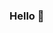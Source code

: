 ### Hello 👋 
<!-- 
**mini-xi/mini-xi** is a ✨ _special_ ✨ repository because its `README.md` (this file) appears on your GitHub profile.

Here are some ideas to get you started:  

- 🔭 I’m currently working on ...
- 🌱 I’m currently learning ... 
- 👯 I’m looking to collaborate on ...
- 🤔 I’m looking for help with ...  
- 💬 Ask me about ...
- 📫 How to reach me: ...  
- 😄 Pronouns: ...
- ⚡ Fun fact: ...
-->
